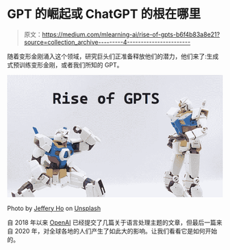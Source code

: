 # GPT 的崛起或 ChatGPT 的根在哪里

> 原文：<https://medium.com/mlearning-ai/rise-of-gpts-b6f4b83a8e21?source=collection_archive---------4----------------------->

随着变形金刚涌入这个领域，研究巨头们正准备释放他们的潜力，他们来了:生成式预训练变形金刚，或者我们所知的 GPT。

![](img/c9635566c6861b09d5070eb588b65ec0.png)

Photo by [Jeffery Ho](https://unsplash.com/@jefferyho?utm_source=medium&utm_medium=referral) on [Unsplash](https://unsplash.com?utm_source=medium&utm_medium=referral)

自 2018 年以来 [OpenAI](https://openai.com/) 已经提交了几篇关于语言处理主题的文章，但最后一篇来自 2020 年，对全球各地的人们产生了如此大的影响。让我们看看它是如何开始的。